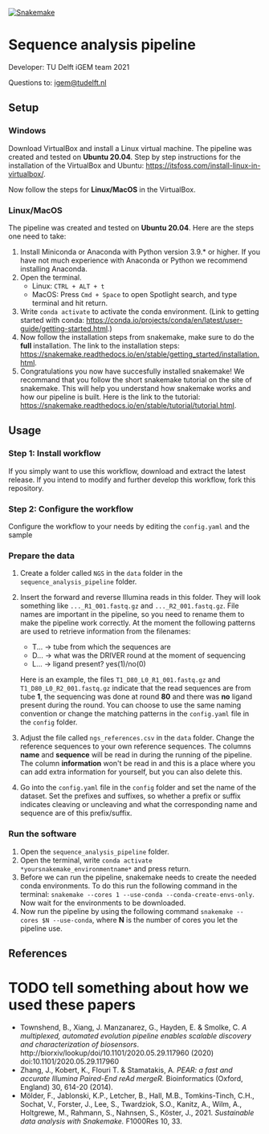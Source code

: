 [![Snakemake](https://img.shields.io/badge/snakemake-≥6.4.0-brightgreen.svg?style=flat)](https://snakemake.readthedocs.io)
# Sequence analysis pipeline
Developer: TU Delft iGEM team 2021

Questions to: igem@tudelft.nl

## Setup
### Windows
Download VirtualBox and install a Linux virtual machine. The pipeline was created and tested on __Ubuntu 20.04__.
Step by step instructions for the installation of the VirtualBox and Ubuntu: https://itsfoss.com/install-linux-in-virtualbox/.

Now follow the steps for __Linux/MacOS__ in the VirtualBox.

### Linux/MacOS
The pipeline was created and tested on __Ubuntu 20.04__. Here are the steps one need to take:
1. Install Miniconda or Anaconda with Python version 3.9.* or higher. If you have not much experience with Anaconda or Python we recommend installing Anaconda.
2. Open the terminal.
    * Linux: `CTRL + ALT + t`
    * MacOS: Press `Cmd + Space` to open Spotlight search, and type terminal and hit return.
3. Write `conda activate` to activate the conda environment. (Link to getting started with conda: https://conda.io/projects/conda/en/latest/user-guide/getting-started.html.)
4. Now follow the installation steps from snakemake, make sure to do the __full__ installation. The link to the installation steps: https://snakemake.readthedocs.io/en/stable/getting_started/installation.html.
5. Congratulations you now have succesfully installed snakemake! We recommand that you follow the short snakemake tutorial on the site of snakemake. This will help you understand how snakemake works and how our pipeline is built. Here is the link to the tutorial: https://snakemake.readthedocs.io/en/stable/tutorial/tutorial.html.

## Usage
### Step 1: Install workflow
If you simply want to use this workflow, download and extract the latest release. If you intend to modify and further develop this workflow, fork this repository.
### Step 2: Configure the workflow
Configure the workflow to your needs by editing the `config.yaml` and the sample 

### Prepare the data
1. Create a folder called `NGS` in the `data` folder in the `sequence_analysis_pipeline` folder.
2. Insert the forward and reverse Illumina reads in this folder. They will look something like `..._R1_001.fastq.gz` and `..._R2_001.fastq.gz`. File names are important in the pipeline, so you need to rename them to make the pipeline work correctly. At the moment the following patterns are used to retrieve information from the filenames:
    * T... -> tube from which the sequences are
    * D... -> what was the DRIVER round at the moment of sequencing
    * L... -> ligand present? yes(1)/no(0)

    Here is an example, the files `T1_D80_L0_R1_001.fastq.gz` and `T1_D80_L0_R2_001.fastq.gz` indicate that the read sequences are from tube __1__, the sequencing was done at round __80__ and there was __no__ ligand present during the round. You can choose to use the same naming convention or change the matching patterns in the `config.yaml` file in the `config` folder.
3. Adjust the file called `ngs_references.csv` in the `data` folder. Change the reference sequences to your own reference sequences. The columns __name__ and __sequence__ will be read in during the running of the pipeline. The column __information__ won't be read in and this is a place where you can add extra information for yourself, but you can also delete this.
4. Go into the `config.yaml` file in the `config` folder and set the name of the dataset. Set the prefixes and suffixes, so whether a prefix or suffix indicates cleaving or uncleaving and what the corresponding name and sequence are of this prefix/suffix.

### Run the software
1. Open the `sequence_analysis_pipeline` folder.
2. Open the terminal, write
```conda activate *yoursnakemake_environmentname*``` and press return.
3. Before we can run the pipeline, snakemake needs to create the needed conda environments. To do this run the following command in the terminal: `snakemake --cores 1 --use-conda --conda-create-envs-only`. Now wait for the environments to be downloaded.
4. Now run the pipeline by using the following command `snakemake --cores $N --use-conda`, where __N__ is the number of cores you let the pipeline use.

## References
# TODO tell something about how we used these papers
* Townshend, B., Xiang, J. Manzanarez, G., Hayden, E. & Smolke, C. *A multiplexed, automated evolution pipeline enables scalable discovery and characterization of biosensors*. http://biorxiv/lookup/doi/10.1101/2020.05.29.117960 (2020) doi:10.1101/2020.05.29.117960
* Zhang, J., Kobert, K., Flouri T. & Stamatakis, A. *PEAR: a fast and accurate Illumina Paired-End reAd mergeR.* Bioinformatics (Oxford, England) 30, 614-20 (2014).
* Mölder, F., Jablonski, K.P., Letcher, B., Hall, M.B., Tomkins-Tinch, C.H., Sochat, V., Forster, J., Lee, S., Twardziok, S.O., Kanitz, A., Wilm, A., Holtgrewe, M., Rahmann, S., Nahnsen, S., Köster, J., 2021. *Sustainable data analysis with Snakemake.* F1000Res 10, 33.

